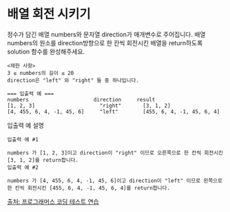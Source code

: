 # 배열 회전 시키기 

<p>
정수가 담긴 배열 numbers와 문자열 direction가 매개변수로 주어집니다. 배열 numbers의 원소를 direction방향으로 한 칸씩 회전시킨 배열을 return하도록 solution 함수를 완성해주세요.
</p>

```
<제한 사항>
3 ≤ numbers의 길이 ≤ 20
direction은 "left" 와 "right" 둘 중 하나입니다.

=== 입출력 예 ===
numbers	                    direction	  result
[1, 2, 3]	                  "right"	    [3, 1, 2]
[4, 455, 6, 4, -1, 45, 6]	  "left"	    [455, 6, 4, -1, 45, 6, 4]
```

<p>입출력 예 설명</p>

```
입출력 예 #1

numbers 가 [1, 2, 3]이고 direction이 "right" 이므로 오른쪽으로 한 칸씩 회전시킨 [3, 1, 2]를 return합니다.
입출력 예 #2

numbers 가 [4, 455, 6, 4, -1, 45, 6]이고 direction이 "left" 이므로 왼쪽으로 한 칸씩 회전시킨 [455, 6, 4, -1, 45, 6, 4]를 return합니다.
```

<a href="https://school.programmers.co.kr/learn/challenges/beginner?order=acceptance_desc&languages=python">출처: 프로그래머스 코딩 테스트 연습</a>
